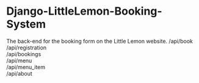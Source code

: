 # Django-LittleLemon-Booking-System
The back-end for the booking form on the Little Lemon website. 
/api/book  <br />
/api/registration  <br />
/api/bookings     <br />
/api/menu           <br />
/api/menu_item      <br />
/api/about          <br />